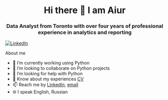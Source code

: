 <div id="header" align="center">
  <h1>Hi there 👋 I am Aiur </h1>
  <h3>Data Analyst from Toronto with over four years of professional experience in analytics and reporting</h3>
</div>
<a href="https://www.linkedin.com/in/bagleev/">
    <img src="https://img.shields.io/badge/LinkledIn-blue?style=for-the-badge&logo=linkedin&logoColor=white" alt="LinkedIn"/>
 </a>
<!--
**AiurBL/AiurBL** is a ✨ _special_ ✨ repository because its `README.md` (this file) appears on your GitHub profile.
- 🔭 I’m currently working on ...
- 💬 Ask me about ...
- 😄 Pronouns: ...
- ⚡ Fun fact: ...
Here are some ideas to get you started:-->

About me
- 🌱 I’m currently working using Python
- 👯 I’m looking to collaborate on Python projects
- 🤔 I’m looking for help with Python
- 📝 Know about my experiences [CV](https://flowcv.com/resume/8ko7trjcv9)
- 📫 Reach me by [LinkedIn](https://www.linkedin.com/in/bagleev/), [email](mailto:bagleevaiur@gmail.com)
- 🌐 I speak English, Russian

